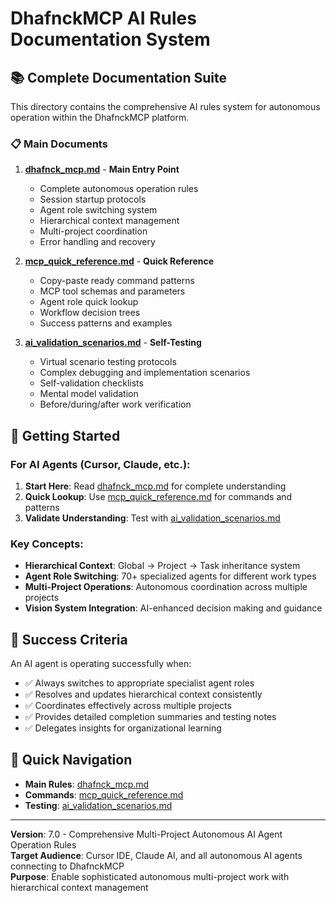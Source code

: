 # DhafnckMCP AI Rules Documentation System

## 📚 Complete Documentation Suite

This directory contains the comprehensive AI rules system for autonomous operation within the DhafnckMCP platform.

### 📋 Main Documents

1. **[dhafnck_mcp.md](./dhafnck_mcp.md)** - **Main Entry Point**
   - Complete autonomous operation rules
   - Session startup protocols
   - Agent role switching system
   - Hierarchical context management
   - Multi-project coordination
   - Error handling and recovery

2. **[mcp_quick_reference.md](./mcp_quick_reference.md)** - **Quick Reference**
   - Copy-paste ready command patterns
   - MCP tool schemas and parameters
   - Agent role quick lookup
   - Workflow decision trees
   - Success patterns and examples

3. **[ai_validation_scenarios.md](./ai_validation_scenarios.md)** - **Self-Testing**
   - Virtual scenario testing protocols
   - Complex debugging and implementation scenarios
   - Self-validation checklists
   - Mental model validation
   - Before/during/after work verification

## 🚀 Getting Started

### For AI Agents (Cursor, Claude, etc.):

1. **Start Here**: Read [dhafnck_mcp.md](./dhafnck_mcp.md) for complete understanding
2. **Quick Lookup**: Use [mcp_quick_reference.md](./mcp_quick_reference.md) for commands and patterns
3. **Validate Understanding**: Test with [ai_validation_scenarios.md](./ai_validation_scenarios.md)

### Key Concepts:

- **Hierarchical Context**: Global → Project → Task inheritance system
- **Agent Role Switching**: 70+ specialized agents for different work types
- **Multi-Project Operations**: Autonomous coordination across multiple projects
- **Vision System Integration**: AI-enhanced decision making and guidance

## 🎯 Success Criteria

An AI agent is operating successfully when:
- ✅ Always switches to appropriate specialist agent roles
- ✅ Resolves and updates hierarchical context consistently
- ✅ Coordinates effectively across multiple projects
- ✅ Provides detailed completion summaries and testing notes
- ✅ Delegates insights for organizational learning

## 🔗 Quick Navigation

- **Main Rules**: [dhafnck_mcp.md](./dhafnck_mcp.md)
- **Commands**: [mcp_quick_reference.md](./mcp_quick_reference.md)
- **Testing**: [ai_validation_scenarios.md](./ai_validation_scenarios.md)

---

**Version**: 7.0 - Comprehensive Multi-Project Autonomous AI Agent Operation Rules  
**Target Audience**: Cursor IDE, Claude AI, and all autonomous AI agents connecting to DhafnckMCP  
**Purpose**: Enable sophisticated autonomous multi-project work with hierarchical context management